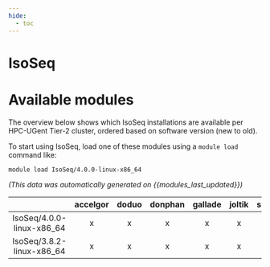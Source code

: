 ```yaml
---
hide:
  - toc
---
```


IsoSeq
======

# Available modules


The overview below shows which IsoSeq installations are available per HPC-UGent Tier-2 cluster, ordered based on software version (new to old).

To start using IsoSeq, load one of these modules using a `module load` command like:

```shell
module load IsoSeq/4.0.0-linux-x86_64
```

*(This data was automatically generated on {{modules_last_updated}})*  

| |accelgor|doduo|donphan|gallade|joltik|shinx|skitty|
| :---: | :---: | :---: | :---: | :---: | :---: | :---: | :---: |
|IsoSeq/4.0.0-linux-x86_64|x|x|x|x|x|-|x|
|IsoSeq/3.8.2-linux-x86_64|x|x|x|x|x|-|x|
